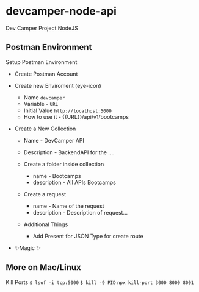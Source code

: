 # devcamper-node-api

Dev Camper Project NodeJS

## Postman Environment

Setup Postman Environment

- Create Postman Account
- Create new Enviroment (eye-icon)
  - Name `devcamper`
  - Variable - `URL`
  - Initial Value `http://localhost:5000`
  - How to use it - {{URL}}/api/v1/bootcamps
- Create a New Collection

  - Name - DevCamper API
  - Description - BackendAPI for the ....
  - Create a folder inside collection
    - name - Bootcamps
    - description - All APIs Bootcamps
  - Create a request

    - name - Name of the request
    - description - Description of request...

  - Additional Things
    - Add Present for JSON Type for create route

- ✨Magic ✨

## More on Mac/Linux

Kill Ports
`$ lsof -i tcp:5000`
`$ kill -9 PID`
`npx kill-port 3000 8000 8001`

